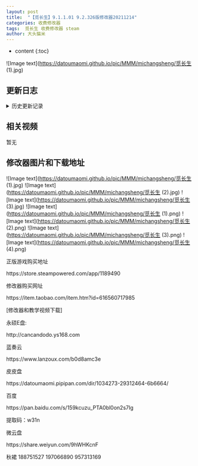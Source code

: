 ```yaml
---
layout: post
title:  "【觅长生】9.1.1.01 9.2.326版修改器20211214"
categories: 收费修改器
tags:  觅长生 收费修改器 steam 
author: 大头猫米
---
```


* content
{:toc}

![Image text](https://datoumaomi.github.io/pic/MMM/michangsheng/觅长生 (1).jpg)

##  更新日志








<details>
<summary>历史更新记录</summary><p></p>
 
【觅长生】9.1.90 9.2.287版修改器20211014<p></p>
日常更新支持最新版,物品列表增加到2690个<p></p>
【觅长生】9.1.90 9.2.287 32位版修改器20211017 日常更新<p></p>
【觅长生】9.1.94 9.2.294 32位版修改器20211102 日常更新<p></p>
【觅长生】9.2.301版修改器20211110 日常更新<p></p>
【觅长生】9.1.95版修改器20211110 日常更新<p></p>
【觅长生】9.1.98 9.2.309版修改器20211117 日常更新<p></p>
【觅长生】9.2.313版修改器20211203 日常更新<p></p>
【觅长生】9.1.99位版修改器20211203 日常更新<p></p>
【觅长生】9.1.101 9.2.326版修改器20211214 日常更新<p></p>
 【觅长生】9.2.343 32位版修改器20220101 日常更新<p></p>
【觅长生】9.1.109 32位版修改器20220103 日常更新<p></p>
【觅长生】9.1.110 9.2.344版修改器20220104 日常更新<p></p>
 <p></p>
 <p></p>
 
 =======过去的更新记录=======<p></p>
 
 
【觅长生】9.1.89 9.2.283 64位版修改器20211008<p></p>
重要更新,觅长生游戏从32位变成了64位<p></p>
已经更新支持64位版的觅长生,请使用64位版修改器<p></p>
游戏另外提供了32位模式,请使用原来的32位版修改器<p></p>
 【觅长生】9.1.85 9.2.275版修改器20210926 日常更新<p></p>
【觅长生】9.1.82 9.2.266版修改器20210910<p></p>
重要更新,物品列表从2432个增加到2673个.累死我了<p></p>
重要更新,彻底重做了物品修改,现在更好用更直观更好检索<p></p>
删除了没用的物品变99个功能<p></p>
 【觅长生】9.2.265版修改器20210907<p></p>
 【觅长生】9.2.264版修改器20210904<p></p>
 【觅长生】9.2.263版修改器20210902<p></p>
 【觅长生】9.2.262版修改器20210828<p></p>
 【觅长生】9.1.81版修改器20210828<p></p>
 【觅长生】9.2.259版修改器20210824<p></p>
【觅长生】9.2.258版修改器20210821<p></p>
 【觅长生】9.1.80版修改器20210821<p></p>
 【觅长生】9.2.256版修改器20210813<p></p>
 【觅长生】9.2.251版修改器20210811v2<p></p>
 【觅长生】9.2.248版修改器20210809<p></p>
 【觅长生】9.1.77 9.2.241版修改器20210723<p></p>
 【觅长生】9.1.78 9.2.246版修改器20210731<p></p>
 【觅长生】9.2.244版修改器20210730<p></p>
 【觅长生】9.2.242版修改器20210729<p></p>
 【觅长生】9.1.76 9.2.235版修改器20210708<p></p>
 【觅长生】9.2.240版修改器20210718<p></p>
 【觅长生】9.2.237版修改器20210716<p></p>
 【觅长生】9.2.236版修改器20210710<p></p>
 【觅长生】0.9.1.75 9.2.230版修改器20210629<p></p>
 【觅长生】9.2.232版修改器20210703<p></p>
 【觅长生】0.9.1.74 0.9.2.229版修改器20210626<p></p>
 【觅长生】0.9.1.73 0.9.2.227版修改器20210623<p></p>
 【觅长生】0.9.1.72 0.9.2.219版修改器20210609<p></p>
 【觅长生】0.9.2.224版修改器20210621<p></p>
 【觅长生】0.9.2.222版修改器20210619<p></p>
 【觅长生】0.9.2.220版修改器20210612<p></p>
 【觅长生】0.9.1.69 0.9.2.215版修改器20210604<p></p>
 【觅长生】0.9.1.69 0.9.2.214版修改器 20210601<p></p>
 【觅长生】0.9.1.67 0.9.2.212版修改器 20210528<p></p>
 【觅长生】0.9.1.67 0.9.2.209版修改器 20210522<p></p>
 【觅长生】0.9.2.205版修改器20210517<p></p>
 【觅长生】0.9.1.66 0.9.2.203版修改器20210516<p></p>
 【觅长生】0.9.2.202版修改器20210513<p></p>
 【觅长生】0.9.1.65版修改器202100508<p></p>
 【觅长生】0.9.2.201版修改器20210511~<p></p>
 【觅长生】0.9.2.196版修改器20210508<p></p>
 【觅长生】0.9.1.64、0.9.2.194版修改器20210504<p></p>
 【觅长生】0.9.1.64、0.9.2.194版修改器20210503<p></p>
 【觅长生】0.9.1.62、0.9.2.194版修改器20210430<p></p>
 【觅长生】0.9.1.61、0.9.2.171版修改器20210311~<p></p>
 【觅长生】0.9.2.192版修改器20210430<p></p>
 【觅长生】0.9.2.188版修改器20210426<p></p>
 【觅长生】0.9.2.185版修改器20210423<p></p>
 【觅长生】0.9.2.184版修改器20210421<p></p>
 【觅长生】0.9.2.183版修改器20210417<p></p>
 【觅长生】0.9.2.181版修改器20210415<p></p>
 【觅长生】0.9.2.180版修改器20210413<p></p>
 【觅长生】0.9.1.76版修改器20210410<p></p>
 【觅长生】0.9.1.74版修改器20210410<p></p>
 【觅长生】0.9.1.75版修改器20210410<p></p>
 【觅长生】0.9.2.172版修改器20210409<p></p>
 【觅长生】0.9.1.59、0.9.2.168版修改器20210309<p></p>
 【觅长生】0.9.1.56、0.9.2.161版修改器20210211<p></p>
 【觅长生】0.9.1.55、0.9.2.160版修改器20210209<p></p>
重要更新,增加了7个功法书<p></p>
【功法书】【地阶上】砺剑诀<p></p>
【功法书】【天劫中】九转<p></p>
【功法书】【人阶上】剑典-人道篇<p></p>
【功法书】【地阶上】剑典-地道篇<p></p>
【功法书】【天阶上】剑典-天道篇<p></p>
【功法书】【地阶上】神玄淬体诀<p></p>
【功法书】【天阶中】太乙剑诀<p></p>
 【觅长生】0.9.1.55、0.9.2.157版修改器20200130<p></p>
 【觅长生】0.9.1.53、9.2.146版修改器20200119<p></p>
 【觅长生】0.9.2.154版修改器20200124 物品列表增加到2370个<p></p>
 【觅长生】0.9.1.53、9.2.146版修改器20200119 修复战斗修改无效的bug<p></p>
【觅长生】0.9.2.150版修改器20200119 支持9.2.150版<p></p>
 【觅长生】0.9.1.53、9.2.146版修改器20200111 增加了悟道点参考说明,物品列表增加到2107个<p></p>
【觅长生】0.9.1.50、0.9.2.138版修改器20201223<p></p>
 - 20201124 【觅长生】0.9.1.48 0.9.2.121版修改器20201124
 <p></p>
  - 20201121 【觅长生】0.9.1.47 0.9.2.120版修改器20201121
 <p></p>
  - 202011115 支持0.9.1.46 0.9.2.118版
 <p></p>
  - 20201031 【觅长生】0.9.1.43 0.9.2.112版修改器20201031,重要更新,增加了700多个物品
<p></p> 
  - 20201002 修复物品修改导致卡死的bug
 <p></p>
 20201001 支持0.9.1.41、0.9.2.102版
 <p></p>
  - 20200929  更新修改器支持9.2.102版
 <p></p>
  - 20200806  更新修改器支持9.1.37和9.2.80版本
<p></p>
 
</details>

## 相关视频
暂无

## 修改器图片和下载地址

![Image text](https://datoumaomi.github.io/pic/MMM/michangsheng/觅长生 (1).jpg)
![Image text](https://datoumaomi.github.io/pic/MMM/michangsheng/觅长生 (2).jpg)
![Image text](https://datoumaomi.github.io/pic/MMM/michangsheng/觅长生 (3).jpg)
![Image text](https://datoumaomi.github.io/pic/MMM/michangsheng/觅长生 (1).png)
![Image text](https://datoumaomi.github.io/pic/MMM/michangsheng/觅长生 (2).png)
![Image text](https://datoumaomi.github.io/pic/MMM/michangsheng/觅长生 (3).png)
![Image text](https://datoumaomi.github.io/pic/MMM/michangsheng/觅长生 (4).png)


<p>正版游戏购买地址</p>
<p>https://store.steampowered.com/app/1189490</p>
<p></p>
<p>修改器购买网址</p>
<p>https://item.taobao.com/item.htm?id=616560717985</p>
<p></p>
<p>[修改器和教学视频下载]</p>
<p>永硕E盘:</p>
<p>http://cancandodo.ys168.com</p>
<p></p>
<p>蓝奏云</p>
<p>https://www.lanzoux.com/b0d8amc3e</p>
<p></p>
<p>皮皮盘</p>
<p>https://datoumaomi.pipipan.com/dir/1034273-29312464-6b6664/</p>
<p></p>
<p>百度</p>
https://pan.baidu.com/s/159kcuzu_PTA0bl0on2s7Ig
<p></p>
提取码：w31n
<p></p>
<p>微云盘</p>
<p></p>
<p>https://share.weiyun.com/9hWHKcnF</p>

<p>秋裙 188751527 197066890 957313169</p>
